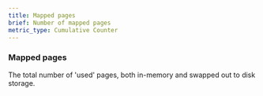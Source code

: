 ```yaml
---
title: Mapped pages
brief: Number of mapped pages
metric_type: Cumulative Counter
---
```

### Mapped pages

The total number of 'used' pages, both in-memory and swapped out to disk storage.
